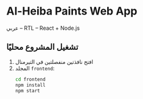 # Al-Heiba Paints Web App

عربي – RTL – React + Node.js

## تشغيل المشروع محليًا

1. افتح نافذتين منفصلتين في التيرمنال
2. المجلد `frontend`:
   ```bash
   cd frontend
   npm install
   npm start